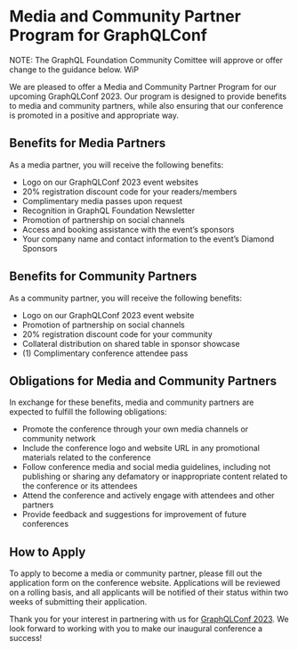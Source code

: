# Media and Community Partner Program for GraphQLConf

NOTE: The GraphQL Foundation Community Comittee will approve or offer change to the guidance below. WiP

We are pleased to offer a Media and Community Partner Program for our upcoming GraphQLConf 2023. Our program is designed to provide benefits to media and community partners, while also ensuring that our conference is promoted in a positive and appropriate way.

## Benefits for Media Partners
As a media partner, you will receive the following benefits:

- Logo on our GraphQLConf 2023 event websites
- 20% registration discount code for your readers/members
- Complimentary media passes upon request
- Recognition in GraphQL Foundation Newsletter
- Promotion of partnership on social channels
- Access and booking assistance with the event’s sponsors
- Your company name and contact information to the event’s Diamond Sponsors

## Benefits for Community Partners
As a community partner, you will receive the following benefits:

- Logo on our GraphQLConf 2023 event website
- Promotion of partnership on social channels
- 20% registration discount code for your community
- Collateral distribution on shared table in sponsor showcase
- (1) Complimentary conference attendee pass

## Obligations for Media and Community Partners
In exchange for these benefits, media and community partners are expected to fulfill the following obligations:

- Promote the conference through your own media channels or community network
- Include the conference logo and website URL in any promotional materials related to the conference
- Follow conference media and social media guidelines, including not publishing or sharing any defamatory or inappropriate content related to the conference or its attendees
- Attend the conference and actively engage with attendees and other partners
- Provide feedback and suggestions for improvement of future conferences

## How to Apply
To apply to become a media or community partner, please fill out the application form on the conference website. Applications will be reviewed on a rolling basis, and all applicants will be notified of their status within two weeks of submitting their application.

Thank you for your interest in partnering with us for [GraphQLConf 2023](https://graphql.org/conf). We look forward to working with you to make our inaugural conference a success!






